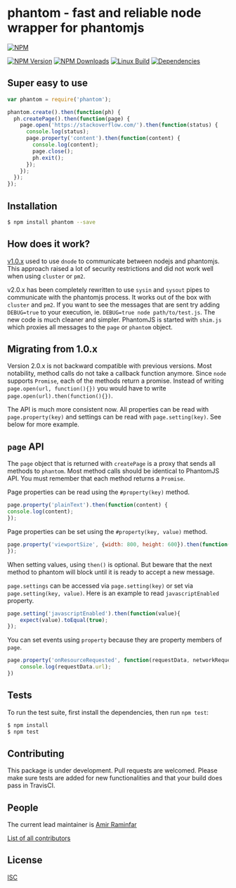 phantom - fast and reliable node wrapper for phantomjs
========
[![NPM](https://nodei.co/npm/phantom.png?downloads=true&downloadRank=true&stars=true)](https://nodei.co/npm/phantom/)

[![NPM Version][npm-image]][npm-url]
[![NPM Downloads][downloads-image]][downloads-url]
[![Linux Build][travis-image]][travis-url]
[![Dependencies][david-image]][david-url]


## Super easy to use
```js
var phantom = require('phantom');

phantom.create().then(function(ph) {
  ph.createPage().then(function(page) {
    page.open('https://stackoverflow.com/').then(function(status) {
      console.log(status);
      page.property('content').then(function(content) {
        console.log(content);
        page.close();
        ph.exit();
      });
    });
  });
});
```

## Installation

```bash
$ npm install phantom --save
```

## How does it work?

  [v1.0.x](//github.com/amir20/phantomjs-node/tree/v1) used to use `dnode` to communicate between nodejs and phantomjs. This approach raised a lot of security restrictions and did not work well when using `cluster` or `pm2`.

  v2.0.x has been completely rewritten to use `sysin` and `sysout` pipes to communicate with the phantomjs process. It works out of the box with `cluster` and `pm2`. If you want to see the messages that are sent try adding `DEBUG=true` to your execution, ie. `DEBUG=true node path/to/test.js`. The new code is much cleaner and simpler. PhantomJS is started with `shim.js` which proxies all messages to the `page` or `phantom` object.

## Migrating from 1.0.x

  Version 2.0.x is not backward compatible with previous versions. Most notability, method calls do not take a callback function anymore. Since `node` supports `Promise`, each of the methods return a promise. Instead of writing `page.open(url, function(){})` you would have to write `page.open(url).then(function(){})`.

  The API is much more consistent now. All properties can be read with `page.property(key)` and settings can be read with `page.setting(key)`. See below for more example.

## `page` API

  The `page` object that is returned with `createPage` is a proxy that sends all methods to `phantom`. Most method calls should be identical to PhantomJS API. You must remember that each method returns a `Promise`.

  Page properties can be read using the `#property(key)` method.

  ```js
page.property('plainText').then(function(content) {
  console.log(content);
});
  ```

  Page properties can be set using the `#property(key, value)` method.

  ```js
page.property('viewportSize', {width: 800, height: 600}).then(function() {  
});
  ```
When setting values, using `then()` is optional. But beware that the next method to phantom will block until it is ready to accept a new message.

`page.settings` can be accessed via `page.setting(key)` or set via `page.setting(key, value)`. Here is an example to read `javascriptEnabled` property.

```js
page.setting('javascriptEnabled').then(function(value){
    expect(value).toEqual(true);
});
```

You can set events using `property` because they are property members of `page`.

```js
page.property('onResourceRequested', function(requestData, networkRequest) {
    console.log(requestData.url);
})
```


## Tests

  To run the test suite, first install the dependencies, then run `npm test`:

```bash
$ npm install
$ npm test
```

## Contributing

  This package is under development. Pull requests are welcomed. Please make sure tests are added for new functionalities and that your build does pass in TravisCI.

## People

  The current lead maintainer is [Amir Raminfar](https://github.com/amir20)

  [List of all contributors](https://github.com/amir20/phantomjs-node/graphs/contributors)

## License

  [ISC](LICENSE)

[npm-image]: https://img.shields.io/npm/v/phantom.svg
[npm-url]: https://npmjs.org/package/phantom
[downloads-image]: https://img.shields.io/npm/dm/phantom.svg
[downloads-url]: https://npmjs.org/package/phantom
[travis-image]: https://img.shields.io/travis/amir20/phantomjs-node.svg
[travis-url]: https://travis-ci.org/amir20/phantomjs-node
[david-image]: https://david-dm.org/amir20/phantomjs-node.svg
[david-url]: https://david-dm.org/amir20/phantomjs-node
